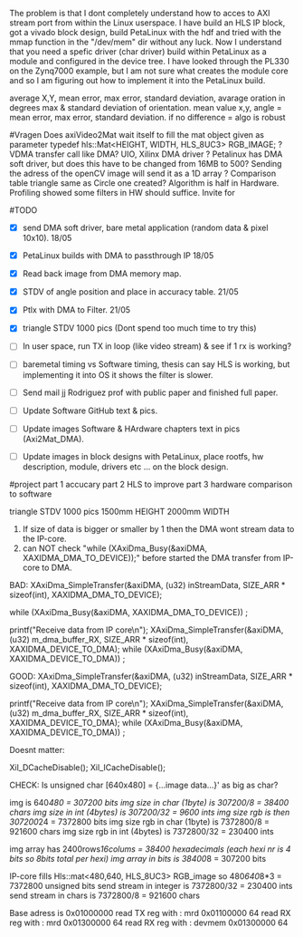 The problem is that I dont completely understand how to acces to AXI stream port from
within the Linux userspace. I have build an HLS IP block, got a vivado block design, build
PetaLinux with the hdf and tried with the mmap function in the "/dev/mem" dir without
any luck. Now I understand that you need a spefic driver (char driver) build within
PetaLinux as a module and configured in the device tree. I have looked through
the PL330 on the Zynq7000 example, but I am not sure what creates the
module core and so I am figuring out how to implement it into the PetaLinux build.

average X,Y, mean error, max error, standard deviation, avarage oration in degrees
max & standard deviation of orientation.
mean value x,y, angle = mean error, max error, standard deviation.
if no difference = algo is robust

#Vragen
Does axiVideo2Mat wait itself to fill the mat object given as parameter
typedef hls::Mat<HEIGHT,   WIDTH,   HLS_8UC3> RGB_IMAGE; ?
VDMA transfer call like DMA?
UIO, Xilinx DMA driver ?
Petalinux has DMA soft driver, but does this have to be changed from 16MB to 500?
Sending the adress of the openCV image will send it as a 1D array ?
Comparison table triangle same as Circle one created?
Algorithm is half in Hardware. Profiling showed some filters in HW should suffice.
Invite for

#TODO
* [x] send DMA soft driver, bare metal application (random data & pixel 10x10). 18/05
* [x] PetaLinux builds with DMA to passthrough IP 18/05
* [x] Read back image from DMA memory map.
* [X] STDV of angle position and place in accuracy table. 21/05
* [X] Ptlx with DMA to Filter. 21/05
* [X] triangle STDV 1000 pics (Dont spend too much time to try this)
* [ ] In user space, run TX in loop (like video stream) & see if 1 rx is working?
* [ ] baremetal timing vs Software timing, thesis can say HLS is working, but implementing it into OS it shows the filter is slower.


* [ ] Send mail jj Rodriguez prof with public paper and finished full paper.
* [ ] Update Software GitHub text & pics.
* [ ] Update images Software & HArdware chapters text in pics (Axi2Mat_DMA).
* [ ] Update images in block designs with PetaLinux, place rootfs, hw description, module, drivers etc ... on the block design.

#project
part 1 accucary
part 2 HLS to improve
part 3 hardware comparison to software

triangle STDV 1000 pics
1500mm HEIGHT
2000mm WIDTH

1) If size of data is bigger or smaller by 1 then the DMA wont stream data to the IP-core.
2) can NOT check "while (XAxiDma_Busy(&axiDMA, XAXIDMA_DMA_TO_DEVICE));" before started the DMA transfer from IP-core to DMA.

BAD:
XAxiDma_SimpleTransfer(&axiDMA, (u32) inStreamData, SIZE_ARR * sizeof(int), XAXIDMA_DMA_TO_DEVICE);

while (XAxiDma_Busy(&axiDMA, XAXIDMA_DMA_TO_DEVICE))
  ;

printf("Receive data from IP core\n");
XAxiDma_SimpleTransfer(&axiDMA, (u32) m_dma_buffer_RX, SIZE_ARR * sizeof(int), XAXIDMA_DEVICE_TO_DMA);
while (XAxiDma_Busy(&axiDMA, XAXIDMA_DEVICE_TO_DMA))
  ;

GOOD:
XAxiDma_SimpleTransfer(&axiDMA, (u32) inStreamData, SIZE_ARR * sizeof(int), XAXIDMA_DMA_TO_DEVICE);

printf("Receive data from IP core\n");
XAxiDma_SimpleTransfer(&axiDMA, (u32) m_dma_buffer_RX, SIZE_ARR * sizeof(int), XAXIDMA_DEVICE_TO_DMA);
while (XAxiDma_Busy(&axiDMA, XAXIDMA_DEVICE_TO_DMA))
  ;

Doesnt matter:

  Xil_DCacheDisable();
  Xil_ICacheDisable();

CHECK:
Is unsigned char [640x480] = {...image data...}' as big as char?

img is 640*480 = 307200 bits
img size in char (1byte) is 307200/8 = 38400 chars
img size in int (4bytes) is 307200/32 = 9600 ints
img size rgb is then 307200*24 = 7372800 bits
img size rgb in char (1byte) is 7372800/8 = 921600 chars
img size rgb in int (4bytes) is 7372800/32 = 230400 ints

img array has 2400rows*16colums = 38400 hexadecimals  (each hexi nr is 4 bits so 8bits total per hexi)
img array in bits is 38400*8 = 307200 bits

IP-core fills Hls::mat<480,640, HLS_8UC3> RGB_image so 480*640*8*3 = 7372800 unsigned bits
send stream in integer is 7372800/32 = 230400 ints
send stream in chars is 7372800/8 = 921600 chars

Base adress is 0x01000000
read TX reg with : mrd 0x01100000 64
read RX reg with : mrd 0x01300000 64
read RX reg with : devmem 0x01300000 64
